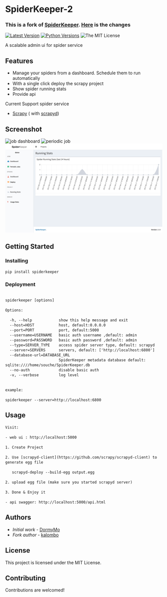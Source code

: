 # SpiderKeeper-2 
### This is a fork of [SpiderKeeper](https://github.com/DormyMo/SpiderKeeper). [Here](https://github.com/kalombos/SpiderKeeper/blob/master/CHANGELOG.md) is the changes

[![Latest Version](http://img.shields.io/pypi/v/SpiderKeeper-2.svg)](https://pypi.python.org/pypi/SpiderKeeper-2)
[![Python Versions](https://img.shields.io/pypi/pyversions/SpiderKeeper-2.svg)](https://pypi.python.org/pypi/SpiderKeeper-2)
![The MIT License](http://img.shields.io/badge/license-MIT-blue.svg)
   
A scalable admin ui for spider service 

## Features

- Manage your spiders from a dashboard. Schedule them to run automatically
- With a single click deploy the scrapy project
- Show spider running stats
- Provide api


Current Support spider service
- [Scrapy](https://github.com/scrapy/scrapy) ( with [scrapyd](https://github.com/scrapy/scrapyd))

## Screenshot
![job dashboard](https://raw.githubusercontent.com/DormyMo/SpiderKeeper/master/screenshot/screenshot_1.png)
![periodic job](https://raw.githubusercontent.com/DormyMo/SpiderKeeper/master/screenshot/screenshot_2.png)
![running stats](https://raw.githubusercontent.com/DormyMo/SpiderKeeper/master/screenshot/screenshot_3.png)

## Getting Started


### Installing


```
pip install spiderkeeper
```

### Deployment

``` 

spiderkeeper [options]

Options:

  -h, --help            show this help message and exit
  --host=HOST           host, default:0.0.0.0
  --port=PORT           port, default:5000
  --username=USERNAME   basic auth username ,default: admin
  --password=PASSWORD   basic auth password ,default: admin
  --type=SERVER_TYPE    access spider server type, default: scrapyd
  --server=SERVERS      servers, default: ['http://localhost:6800']
  --database-url=DATABASE_URL
                        SpiderKeeper metadata database default: sqlite:////home/souche/SpiderKeeper.db
  --no-auth             disable basic auth
  -v, --verbose         log level
  

example:

spiderkeeper --server=http://localhost:6800

```

## Usage

```
Visit: 

- web ui : http://localhost:5000

1. Create Project

2. Use [scrapyd-client](https://github.com/scrapy/scrapyd-client) to generate egg file 

   scrapyd-deploy --build-egg output.egg

2. upload egg file (make sure you started scrapyd server)

3. Done & Enjoy it

- api swagger: http://localhost:5000/api.html

``` 

## Authors

- *Initial work* - [DormyMo](https://github.com/DormyMo)
- *Fork author* - [kalombo](https://github.com/kalombos/)


## License

This project is licensed under the MIT License.

## Contributing

Contributions are welcomed!


